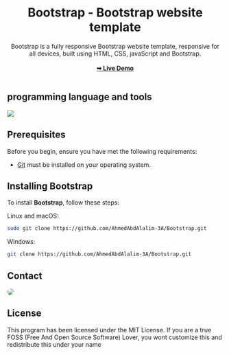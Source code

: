 <div align="center">
<h1 align="center">Bootstrap  -  Bootstrap website template</h1>
Bootstrap is a fully responsive Bootstrap website template, responsive for all devices, built using HTML, CSS, javaScript and Bootstrap.
<br />
<br />
<a href="https://ahmedabdalalim-3a.github.io/Bootstrap/"><strong>➥ Live Demo</strong></a>
<br />
<br />
</div>

## programming language and tools

<p>
   <a href="#">
    <img src="https://skillicons.dev/icons?i=html,css,js,bootstrap,vscode,ps&perline=7" />
   </a>
</p>

## Prerequisites

Before you begin, ensure you have met the following requirements:

* [Git](https://git-scm.com/downloads "Download Git") must be installed on your operating system.

## Installing Bootstrap

To install **Bootstrap**, follow these steps:

Linux and macOS:

```bash
sudo git clone https://github.com/AhmedAbdAlalim-3A/Bootstrap.git
```

Windows:

```bash
git clone https://github.com/AhmedAbdAlalim-3A/Bootstrap.git
```

## Contact

<p align="left">
  <a href="https://www.linkedin.com/in/ahmed-abd-alalim-286768299/" target="_blank"><img src="https://img.shields.io/badge/-LinkedIn-%230077B5?style=for-the-badge&logo=linkedin&logoColor=white" style="border-radius: 30px" target="_blank"></a>
<!--   <a href="https://github.com/Death-Mask" target="_blank"><img src="https://img.shields.io/badge/GitHub-000000?style=for-the-badge&logo=github&logoColor=whit style="border-radius: 30px" target="_blank"></a> -->
  
</p>

## License

This program has been licensed under the MIT License. If you are a true FOSS (Free And Open Source Software) Lover, you wont customize this and redistribute this under your name

